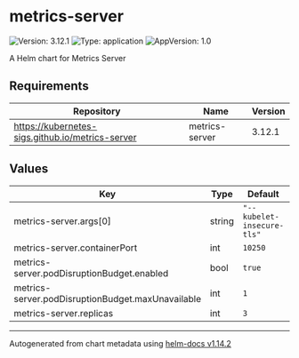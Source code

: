 # metrics-server

![Version: 3.12.1](https://img.shields.io/badge/Version-3.12.1-informational?style=flat-square) ![Type: application](https://img.shields.io/badge/Type-application-informational?style=flat-square) ![AppVersion: 1.0](https://img.shields.io/badge/AppVersion-1.0-informational?style=flat-square)

A Helm chart for Metrics Server

## Requirements

| Repository | Name | Version |
|------------|------|---------|
| https://kubernetes-sigs.github.io/metrics-server | metrics-server | 3.12.1 |

## Values

| Key | Type | Default | Description |
|-----|------|---------|-------------|
| metrics-server.args[0] | string | `"--kubelet-insecure-tls"` |  |
| metrics-server.containerPort | int | `10250` |  |
| metrics-server.podDisruptionBudget.enabled | bool | `true` |  |
| metrics-server.podDisruptionBudget.maxUnavailable | int | `1` |  |
| metrics-server.replicas | int | `3` |  |

----------------------------------------------
Autogenerated from chart metadata using [helm-docs v1.14.2](https://github.com/norwoodj/helm-docs/releases/v1.14.2)
